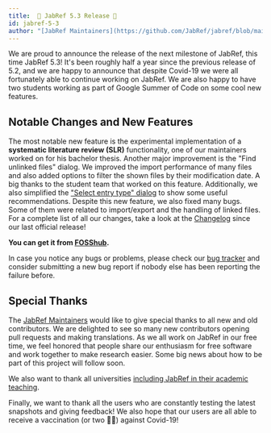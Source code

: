 ```yaml
---
title:  💉 JabRef 5.3 Release 💉
id: jabref-5-3
author: "[JabRef Maintainers](https://github.com/JabRef/jabref/blob/main/MAINTAINERS)"
---
```


We are proud to announce the release of the next milestone of JabRef, this time JabRef 5.3!
It's been roughly half a year since the previous release of 5.2, and we are happy to announce that despite Covid-19 we were all fortunately able to continue working on JabRef.
We are also happy to have two students working as part of Google Summer of Code on some cool new features.

## Notable Changes and New Features

The most notable new feature is the experimental implementation of a **systematic literature review (SLR)** functionality, one of our maintainers worked on for his bachelor thesis.
Another major improvement is the "Find unlinked files" dialog. We improved the import performance of many files and also added options to filter the shown files by their modification date. A big thanks to the student team that worked on this feature.
Additionally, we also simplified the ["Select entry type" dialog](https://docs.jabref.org/collect/add-entry-manually) to show some useful recommendations.
Despite this new feature, we also fixed many bugs. Some of them were related to import/export and the handling of linked files.
For a complete list of all our changes, take a look at the [Changelog](https://github.com/JabRef/jabref/blob/main/CHANGELOG.md) since our last official release!

**You can get it from [FOSShub](https://www.fosshub.com/JabRef.html).**

In case you notice any bugs or problems, please check our [bug tracker](https://github.com/JabRef/jabref/issues) and consider submitting a new bug report if nobody else has been reporting the failure before.

## Special Thanks

The [JabRef Maintainers](https://github.com/JabRef/jabref/blob/main/MAINTAINERS) would like to give special thanks to all new and old contributors. We are delighted to see so many new contributors opening pull requests and making translations. As we all work on JabRef in our free time, we feel honored that people share our enthusiasm for free software and work together to make research easier. Some big news about how to be part of this project will follow soon.

We also want to thank all universities [including JabRef in their academic teaching](https://devdocs.jabref.org/teaching).

Finally, we want to thank all the users who are constantly testing the latest snapshots and giving feedback!
We also hope that our users are all able to receive a vaccination (or two 💉💉) against Covid-19!
